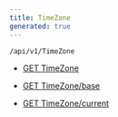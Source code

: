 ```yaml
---
title: TimeZone
generated: true
---
```


```http
/api/v1/TimeZone
```




* [GET TimeZone](v1TimeZone_GetTimeZonesArchive.md)

* [GET TimeZone/base](v1TimeZone_GetBaseTimeZone.md)

* [GET TimeZone/current](v1TimeZone_GetCurrentTimeZone.md)
